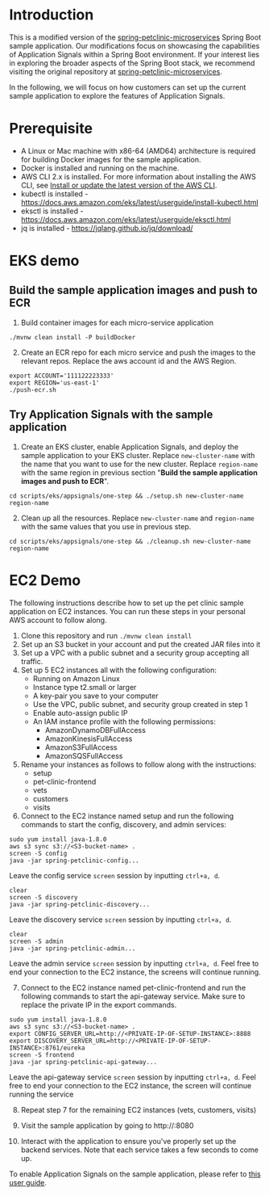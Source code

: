 # Introduction
This is a modified version of the [spring-petclinic-microservices](https://github.com/spring-petclinic/spring-petclinic-microservices) Spring Boot sample application. 
Our modifications focus on showcasing the capabilities of Application Signals within a Spring Boot environment.
If your interest lies in exploring the broader aspects of the Spring Boot stack, we recommend visiting the original repository at [spring-petclinic-microservices](https://github.com/spring-petclinic/spring-petclinic-microservices).

In the following, we will focus on how customers can set up the current sample application to explore the features of Application Signals.

# Prerequisite
* A Linux or Mac machine with x86-64 (AMD64) architecture is required for building Docker images for the sample application.
* Docker is installed and running on the machine.
* AWS CLI 2.x is installed. For more information about installing the AWS CLI, see [Install or update the latest version of the AWS CLI](https://docs.aws.amazon.com/cli/latest/userguide/getting-started-install.html).
* kubectl is installed - https://docs.aws.amazon.com/eks/latest/userguide/install-kubectl.html
* eksctl is installed - https://docs.aws.amazon.com/eks/latest/userguide/eksctl.html
* jq is installed - https://jqlang.github.io/jq/download/

# EKS demo

## Build the sample application images and push to ECR
1. Build container images for each micro-service application

```
./mvnw clean install -P buildDocker
```

2. Create an ECR repo for each micro service and push the images to the relevant repos. Replace the aws account id and the AWS Region.
    
```
export ACCOUNT='111122223333'
export REGION='us-east-1'
./push-ecr.sh
```

## Try Application Signals with the sample application
1. Create an EKS cluster, enable Application Signals, and deploy the sample application to your EKS cluster. Replace `new-cluster-name` with the name that you want to use for the new cluster. Replace `region-name` with the same region in previous section "**Build the sample application images and push to ECR**". 

```
cd scripts/eks/appsignals/one-step && ./setup.sh new-cluster-name region-name
```

2. Clean up all the resources. Replace `new-cluster-name` and `region-name` with the same values that you use in previous step.

```
cd scripts/eks/appsignals/one-step && ./cleanup.sh new-cluster-name region-name
```


# EC2 Demo
The following instructions describe how to set up the pet clinic sample application on EC2 instances. You can run these steps in your personal AWS account to follow along.

1. Clone this repository and run `./mvnw clean install`
2. Set up an S3 bucket in your account and put the created JAR files into it
3. Set up a VPC with a public subnet and a security group accepting all traffic.
4. Set up 5 EC2 instances all with the following configuration:
   - Running on Amazon Linux
   - Instance type t2.small or larger
   - A key-pair you save to your computer
   - Use the VPC, public subnet, and security group created in step 1
   - Enable auto-assign public IP
   - An IAM instance profile with the following permissions:
     - AmazonDynamoDBFullAccess 
     - AmazonKinesisFullAccess 
     - AmazonS3FullAccess 
     - AmazonSQSFullAccess
5. Rename your instances as follows to follow along with the instructions:
   - setup
   - pet-clinic-frontend
   - vets
   - customers
   - visits
6. Connect to the EC2 instance named setup and run the following commands to start the config, discovery, and admin services:

```
sudo yum install java-1.8.0
aws s3 sync s3://<S3-bucket-name> .
screen -S config
java -jar spring-petclinic-config...
```
Leave the config service `screen` session by inputting `ctrl+a, d`.
```
clear
screen -S discovery
java -jar spring-petclinic-discovery...
```
Leave the discovery service `screen` session by inputting `ctrl+a, d`.
```
clear
screen -S admin
java -jar spring-petclinic-admin...
```
Leave the admin service `screen` session by inputting `ctrl+a, d`.
Feel free to end your connection to the EC2 instance, the screens will continue running.

7. Connect to the EC2 instance named pet-clinic-frontend and run the following commands to start the api-gateway service. Make sure to replace the private IP in the export commands.
```
sudo yum install java-1.8.0
aws s3 sync s3://<S3-bucket-name> .
export CONFIG_SERVER_URL=http://<PRIVATE-IP-OF-SETUP-INSTANCE>:8888
export DISCOVERY_SERVER_URL=http://<PRIVATE-IP-OF-SETUP-INSTANCE>:8761/eureka
screen -S frontend
java -jar spring-petclinic-api-gateway...
```
Leave the api-gateway service `screen` session by inputting `ctrl+a, d`.
Feel free to end your connection to the EC2 instance, the screen will continue running the service

8. Repeat step 7 for the remaining EC2 instances (vets, customers, visits)

9. Visit the sample application by going to http://<PUBLIC-IPv4-DNS-OF-PET-CLINIC-FRONTEND-INSTANCE>:8080

10. Interact with the application to ensure you've properly set up the backend services. Note that each service takes a few seconds to come up.


To enable Application Signals on the sample application, please refer to [this user guide](https://docs.aws.amazon.com/AmazonCloudWatch/latest/monitoring/CloudWatch-Application-Signals-Enable-EC2.html).

